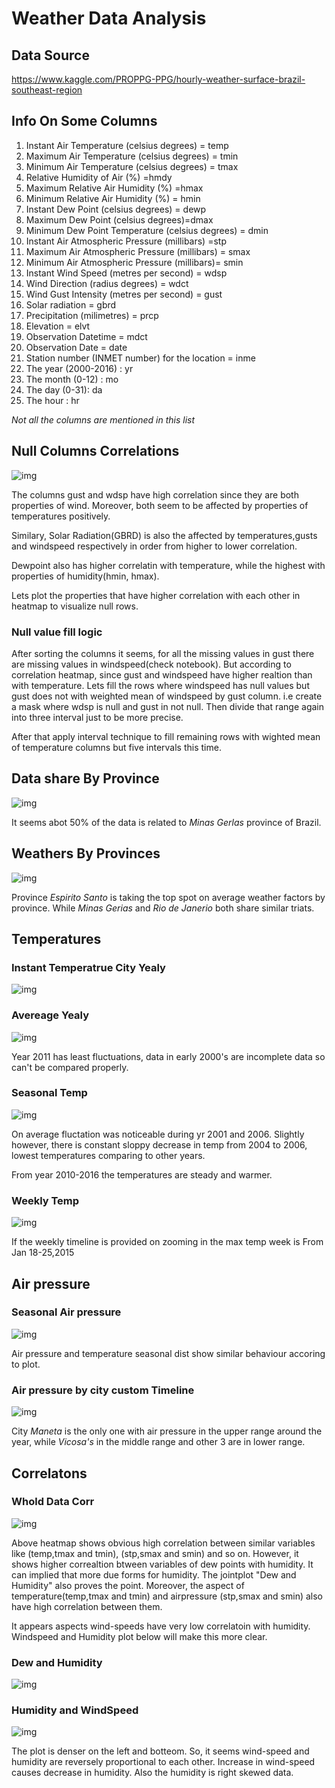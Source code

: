 # Weather Data Analysis

## Data Source


https://www.kaggle.com/PROPPG-PPG/hourly-weather-surface-brazil-southeast-region

## Info On Some Columns


1. Instant Air Temperature (celsius degrees) = temp
2. Maximum Air Temperature (celsius degrees) = tmin
3. Minimum Air Temperature (celsius degrees) = tmax
4. Relative Humidity of Air (%) =hmdy
5. Maximum Relative Air Humidity (%) =hmax
6. Minimum Relative Air Humidity (%) = hmin
7. Instant Dew Point (celsius degrees) = dewp
8. Maximum Dew Point (celsius degrees)=dmax
9. Minimum Dew Point Temperature (celsius degrees) = dmin
10. Instant Air Atmospheric Pressure (millibars) =stp
11. Maximum Air Atmospheric Pressure (millibars) = smax
12. Minimum Air Atmospheric Pressure (millibars)= smin
13. Instant Wind Speed (metres per second) = wdsp
14. Wind Direction (radius degrees) = wdct
15. Wind Gust Intensity (metres per second) = gust
16. Solar radiation  =  gbrd
17. Precipitation (milimetres) = prcp
18. Elevation = elvt
19. Observation Datetime = mdct
20. Observation Date = date
21. Station number (INMET number) for the location = inme
22. The year (2000-2016) : yr
23. The month (0-12) : mo
24. The day (0-31): da
25. The hour : hr

*Not all the columns are mentioned in this list*


## Null Columns Correlations

![img](https://github.com/nibukdk/Weather-Data-Brazil/blob/master/Imgs/Heatmap%20Null%20df.png)

The columns gust and wdsp have high correlation since they are both properties of wind. Moreover, both seem to be affected by properties of temperatures positively. 

Similary, Solar Radiation(GBRD) is also the affected by temperatures,gusts and windspeed respectively in order from higher to lower correlation. 

Dewpoint also has higher correlatin with temperature, while the highest with properties of humidity(hmin, hmax).

Lets plot the properties that have higher correlation with each other in heatmap to visualize null rows.

### Null value fill logic

After sorting the columns it seems, for all the missing values in gust there are missing values in windspeed(check notebook). But according to correlation heatmap, since gust and windspeed have higher realtion than with temperature.
Lets fill the rows  where windspeed has null values but gust does not with weighted mean of windspeed by gust column. i.e create a mask where wdsp is null and gust in not null. Then divide that range again into three interval just to be more precise.

After that apply  interval technique to fill remaining rows with wighted mean of temperature columns but five intervals this time. 


## Data share By Province

![img](https://github.com/nibukdk/Weather-Data-Brazil/blob/master/Imgs/Provinces%20Proportions.png)

It seems abot 50% of the data is related to *Minas Gerlas* province of Brazil.


## Weathers By Provinces

![img](https://github.com/nibukdk/Weather-Data-Brazil/blob/master/Imgs/Avg%20Weather%20Factors.png)

Province *Espirito Santo* is taking the top spot on average weather factors by province. While *Minas Gerias* and *Rio de Janerio* both share similar triats. 

## Temperatures

### Instant Temperatrue City Yealy

![img](https://github.com/nibukdk/Weather-Data-Brazil/blob/master/Imgs/Avg%20Temp%20By%20City.png)


### Avereage Yealy

![img](https://github.com/nibukdk/Weather-Data-Brazil/blob/master/Imgs/Avg%20Yearly%20Temp%20Box.png)

Year 2011 has least fluctuations, data in early 2000's are incomplete data so can't be compared properly. 

### Seasonal Temp

![img](https://github.com/nibukdk/Weather-Data-Brazil/blob/master/Imgs/Seasonal%20Temp.png)

On average fluctation was noticeable during yr 2001 and 2006. Slightly however, there is constant sloppy decrease in temp from 2004 to 2006, lowest temperatures comparing to other years. 

From year 2010-2016 the temperatures are steady and warmer.

### Weekly Temp

![img](https://github.com/nibukdk/Weather-Data-Brazil/blob/master/Imgs/Weekly%20Temp.png)

If the weekly timeline is provided on zooming in the max temp week is From Jan 18-25,2015


## Air pressure
### Seasonal Air pressure
![img](https://github.com/nibukdk/Weather-Data-Brazil/blob/master/Imgs/Seasonal%20Airpressure.png)

Air pressure and temperature  seasonal dist show similar behaviour accoring to plot.

### Air pressure by city custom Timeline

![img](https://github.com/nibukdk/Weather-Data-Brazil/blob/master/Imgs/Air%20Pressure%20by%20city.png)

City *Maneta* is the only one with air pressure in the upper range around the year, while *Vicosa's* in the middle range and other 3 are in lower range.

## Correlatons

### Whold Data Corr

![img](https://github.com/nibukdk/Weather-Data-Brazil/blob/master/Imgs/Heatmap%20DF.png)

Above heatmap shows obvious high correlation between similar variables like (temp,tmax and tmin), (stp,smax and smin) and so on. However, it shows higher correaltion btween variables of dew points with humidity. It can implied that more due forms for humidity. The jointplot "Dew and Humidity" also proves the point. Moreover, the aspect of temperature(temp,tmax and tmin) and airpressure (stp,smax and smin) also have high correlation between them.  

It appears aspects wind-speeds have very low correlatoin with humidity. Windspeed and Humidity plot below will make this more clear.  

### Dew and Humidity

![img](https://github.com/nibukdk/Weather-Data-Brazil/blob/master/Imgs/Humidity%20vs%20Dewpoint.png)

### Humidity and WindSpeed

![img](https://github.com/nibukdk/Weather-Data-Brazil/blob/master/Imgs/Windspped%20vs%20Humidty%20Density%20Plot.png)

The plot is denser on the left and botteom. So, it seems wind-speed and humidity are reversely proportional to each other. Increase in wind-speed causes decrease in humidity. Also the humidity is right skewed data.